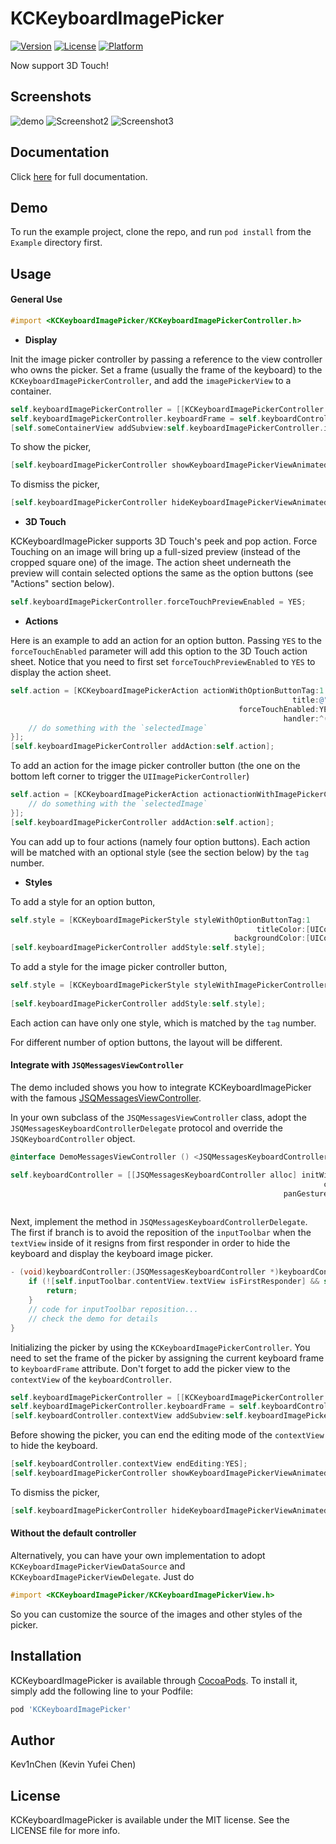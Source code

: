 # KCKeyboardImagePicker

[![Version](https://img.shields.io/cocoapods/v/KCKeyboardImagePicker.svg?style=flat)](http://cocoapods.org/pods/KCKeyboardImagePicker)
[![License](https://img.shields.io/cocoapods/l/KCKeyboardImagePicker.svg?style=flat)](http://cocoapods.org/pods/KCKeyboardImagePicker)
[![Platform](https://img.shields.io/cocoapods/p/KCKeyboardImagePicker.svg?style=flat)](http://cocoapods.org/pods/KCKeyboardImagePicker)

Now support 3D Touch!

## Screenshots

![demo](https://cloud.githubusercontent.com/assets/5849363/10363084/ef5d7dd2-6d77-11e5-918a-7fc87ea01087.gif)
![Screenshot2](https://raw.githubusercontent.com/Kev1nChen/KCKeyboardImagePicker/master/Screenshots/screenshot2.jpg)
![Screenshot3](https://raw.githubusercontent.com/Kev1nChen/KCKeyboardImagePicker/master/Screenshots/screenshot3.jpg)

## Documentation

Click [here](http://cocoadocs.org/docsets/KCKeyboardImagePicker) for full documentation. 

## Demo

To run the example project, clone the repo, and run `pod install` from the `Example` directory first.

## Usage

#### General Use

````objective-c
#import <KCKeyboardImagePicker/KCKeyboardImagePickerController.h>
````

- **Display**

Init the image picker controller by passing a reference to the view controller who owns the picker. Set a frame (usually the frame of the keyboard) to the `KCKeyboardImagePickerController`, and add the `imagePickerView` to a container. 
````objective-c
self.keyboardImagePickerController = [[KCKeyboardImagePickerController alloc] initWithParentViewController:self];
self.keyboardImagePickerController.keyboardFrame = self.keyboardController.currentKeyboardFrame;
[self.someContainerView addSubview:self.keyboardImagePickerController.imagePickerView];
````
To show the picker, 
````objective-c
[self.keyboardImagePickerController showKeyboardImagePickerViewAnimated:YES];
````
To dismiss the picker, 
````objective-c
[self.keyboardImagePickerController hideKeyboardImagePickerViewAnimated:YES];
````

- **3D Touch**

KCKeyboardImagePicker supports 3D Touch's peek and pop action. Force Touching on an image will bring up a full-sized preview (instead of the cropped square one) of the image. The action sheet underneath the preview will contain selected options the same as the option buttons (see "Actions" section below). 
````objective-c
self.keyboardImagePickerController.forceTouchPreviewEnabled = YES;
````

- **Actions**

Here is an example to add an action for an option button. Passing `YES` to the `forceTouchEnabled` parameter will add this option to the 3D Touch action sheet. Notice that you need to first set `forceTouchPreviewEnabled` to `YES` to display the action sheet. 
````objective-c
self.action = [KCKeyboardImagePickerAction actionWithOptionButtonTag:1 
                                                               title:@"Send" 
                                                   forceTouchEnabled:YES
                                                             handler:^(UIImage *selectedImage) {
    // do something with the `selectedImage`
}];
[self.keyboardImagePickerController addAction:self.action];
````
To add an action for the image picker controller button (the one on the bottom left corner to trigger the `UIImagePickerController`)
````objective-c
self.action = [KCKeyboardImagePickerAction actionactionWithImagePickerControllerButtonHandler:^(UIImage *selectedImage) {
    // do something with the `selectedImage`
}];
[self.keyboardImagePickerController addAction:self.action];
````
You can add up to four actions (namely four option buttons). Each action will be matched with an optional style (see the section below) by the `tag` number. 

- **Styles**

To add a style for an option button, 
````objective-c
self.style = [KCKeyboardImagePickerStyle styleWithOptionButtonTag:1
                                                       titleColor:[UIColor whiteColor]
                                                  backgroundColor:[UIColor lightGrayColor]];
[self.keyboardImagePickerController addStyle:self.style];
````
To add a style for the image picker controller button, 
````objective-c
self.style = [KCKeyboardImagePickerStyle styleWithImagePickerControllerButtonBackgroundColor:[UIColor lightGrayColor] 
                                                                                       image:[UIImage imageNamed:@"someImage"]];
[self.keyboardImagePickerController addStyle:self.style];
````

Each action can have only one style, which is matched by the `tag` number.

For different number of option buttons, the layout will be different. 

#### Integrate with `JSQMessagesViewController`
The demo included shows you how to integrate KCKeyboardImagePicker with the famous [JSQMessagesViewController](https://github.com/jessesquires/JSQMessagesViewController). 

In your own subclass of the `JSQMessagesViewController` class, adopt the `JSQMessagesKeyboardControllerDelegate` protocol and override the `JSQKeyboardController` object.

````objective-c
@interface DemoMessagesViewController () <JSQMessagesKeyboardControllerDelegate>
````
````objective-c
self.keyboardController = [[JSQMessagesKeyboardController alloc] initWithTextView:self.inputToolbar.contentView.textView 
                                                                      contextView:self.view
                                                             panGestureRecognizer:self.collectionView.panGestureRecognizer
                                                                         delegate:self];
````
Next, implement the method in `JSQMessagesKeyboardControllerDelegate`. The first if branch is to avoid the reposition of the `inputToolbar` when the `textView` inside of it resigns from first responder in order to hide the keyboard and display the keyboard  image picker.
````objective-c
- (void)keyboardController:(JSQMessagesKeyboardController *)keyboardController keyboardDidChangeFrame:(CGRect)keyboardFrame {
    if (![self.inputToolbar.contentView.textView isFirstResponder] && self.toolbarBottomLayoutGuide.constant == 0.0f) {
        return;
    }
    // code for inputToolbar reposition... 
    // check the demo for details
}
````
Initializing the picker by using the `KCKeyboardImagePickerController`. You need to set the frame of the picker by assigning the current keyboard frame to `keyboardFrame` attribute. Don't forget to add the picker view to the `contextView` of the `keyboardController`. 
````objective-c
self.keyboardImagePickerController = [[KCKeyboardImagePickerController alloc] initWithParentViewController:self];
self.keyboardImagePickerController.keyboardFrame = self.keyboardController.currentKeyboardFrame;
[self.keyboardController.contextView addSubview:self.keyboardImagePickerController.imagePickerView];
````

Before showing the picker, you can end the editing mode of the `contextView` to hide the keyboard. 
````objective-c
[self.keyboardController.contextView endEditing:YES];
[self.keyboardImagePickerController showKeyboardImagePickerViewAnimated:YES];
````

To dismiss the picker, 
````objective-c
[self.keyboardImagePickerController hideKeyboardImagePickerViewAnimated:YES];
````

#### Without the default controller

Alternatively, you can have your own implementation to adopt `KCKeyboardImagePickerViewDataSource` and `KCKeyboardImagePickerViewDelegate`. Just do
````objective-c
#import <KCKeyboardImagePicker/KCKeyboardImagePickerView.h>
````
So you can customize the source of the images and other styles of the picker. 

## Installation

KCKeyboardImagePicker is available through [CocoaPods](http://cocoapods.org). To install
it, simply add the following line to your Podfile:

````ruby
pod 'KCKeyboardImagePicker'
````

## Author

Kev1nChen (Kevin Yufei Chen)

## License

KCKeyboardImagePicker is available under the MIT license. See the LICENSE file for more info.
